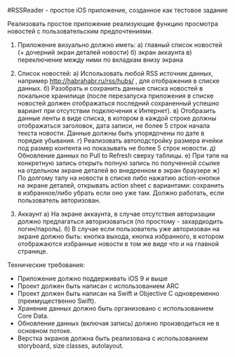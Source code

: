 #RSSReader - простое iOS приложение, созданное как тестовое задание

Реализовать простое приложение реализующие функцию просмотра новостей с пользовательским предпочтениями.

1. Приложение визуально должно иметь:
а) главный список новостей (+ дочерний экран деталей новости)
б) экран аккаунта
в) переключение между ними по вкладкам внизу экрана

2. Список новостей:
а) Использовать любой RSS источник данных, например http://habrahabr.ru/rss/hubs/ , для отображения в списке данных.
б) Разобрать и сохранить данные списка новостей в локальное хранилище (после перезапуска приложения в списке новостей должен отображаться последний сохраненный успешно вариант при отсутствии подключения к Интернет).
в) Отобразить данные ленты в виде списка, в котором в каждой строке должны отображаться заголовок, дата записи, не более 5 строк начала текста новости. Данные должны быть упорядочены по дате в порядке убывания.
г) Реализовать автоподстройку размера ячейки под размер контента но показывать не более 5 строк новости.
д) Обновление данных по Pull to Refresh сверху таблицы.
е) При тапе на конкретную запись открыть полную запись по полученной ссылке на отдельном экране деталей во внедренном в экран браузере
ж) По долгому тапу на новости в списке либо нажатию action-кнопки на экране деталей, открывать action sheet с вариантами: сохранить в избранное/либо убрать если оно уже там. Должно работать, если пользователь авторизован.

3. Аккаунт
а) На экране аккаунта, в случае отсутствия авторизации должно предлагаться авторизоваться (по простому - захардкодить логин/пароль).
б) В случае если пользователь уже авторизован на экране должно быть: кнопка выхода, кнопка избранного, в котором отображаются избранные новости в том же виде что и на главной странице.

Технические требования:
- Приложение должно поддерживать iOS 9 и выше
- Проект должен быть написан с использованием ARC
- Проект должен быть написан на Swift и Objective C одновременно (преимущественно Swift).
- Хранение данных должно быть организовано с использованием Core Data.
- Обновление данных (включая запись) должно производиться не в основном потоке.
- Верстка экранов должна быть реализована с использованием storyboard, size classes, autolayout.

